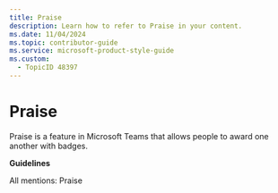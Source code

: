 ```yaml
---
title: Praise
description: Learn how to refer to Praise in your content.
ms.date: 11/04/2024
ms.topic: contributor-guide
ms.service: microsoft-product-style-guide
ms.custom:
  - TopicID 48397
---
```



# Praise

Praise is a feature in Microsoft Teams that allows people to award one another with badges.

**Guidelines**

All mentions: Praise